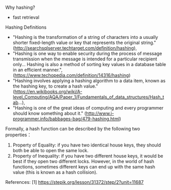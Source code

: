 Why hashing?
- fast retrieval

Hashing Definitions
- "Hashing is the transformation of a string of characters into a usually shorter fixed-length value or key that represents the original string." (http://searchsqlserver.techtarget.com/definition/hashing),
- "Hashing is one way to enable security during the process of message transmission when the message is intended for a particular recipient only... Hashing is also a method of sorting key values in a database table in an efficient manner.",(https://www.techopedia.com/definition/14316/hashing)
- "Hashing involves applying a hashing algorithm to a data item, known as the hashing key, to create a hash value." (https://en.wikibooks.org/wiki/A-level_Computing/AQA/Paper_1/Fundamentals_of_data_structures/Hash_tab...),
- "Hashing is one of the great ideas of computing and every programmer should know something about it." (http://www.i-programmer.info/babbages-bag/479-hashing.html)

Formally, a hash function can be described by the following two properties：
1. Property of Equality:
   if you have two identical house keys, they should both be able to open the same lock.
2. Property of Inequality:
   if you have two different house keys, it would be best if they open two different locks. However, in the world of hash functions, sometimes different keys can end up with the same hash value (this is known as a hash collision).

References:
[1] https://stepik.org/lesson/31372/step/2?unit=11687